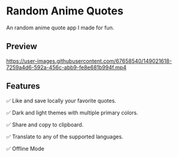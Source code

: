 # Random Anime Quotes

An random anime quote app I made for fun.

## Preview

https://user-images.githubusercontent.com/67658540/149021618-7259a4d6-592a-456c-abb9-fe8e681b994f.mp4

## Features

✅ Like and save locally your favorite quotes.

✅ Dark and light themes with multiple primary colors.

✅ Share and copy to clipboard.

✅ Translate to any of the supported languages.

✅ Offline Mode

